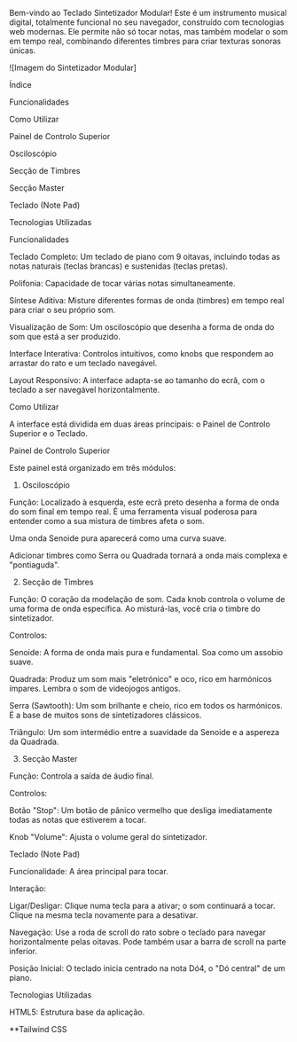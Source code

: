 
Bem-vindo ao Teclado Sintetizador Modular! Este é um instrumento musical digital, totalmente funcional no seu navegador, construído com tecnologias web modernas. Ele permite não só tocar notas, mas também modelar o som em tempo real, combinando diferentes timbres para criar texturas sonoras únicas.

![Imagem do Sintetizador Modular]

Índice

Funcionalidades

Como Utilizar

Painel de Controlo Superior

Osciloscópio

Secção de Timbres

Secção Master

Teclado (Note Pad)

Tecnologias Utilizadas

Funcionalidades

Teclado Completo: Um teclado de piano com 9 oitavas, incluindo todas as notas naturais (teclas brancas) e sustenidas (teclas pretas).

Polifonia: Capacidade de tocar várias notas simultaneamente.

Síntese Aditiva: Misture diferentes formas de onda (timbres) em tempo real para criar o seu próprio som.

Visualização de Som: Um osciloscópio que desenha a forma de onda do som que está a ser produzido.

Interface Interativa: Controlos intuitivos, como knobs que respondem ao arrastar do rato e um teclado navegável.

Layout Responsivo: A interface adapta-se ao tamanho do ecrã, com o teclado a ser navegável horizontalmente.

Como Utilizar

A interface está dividida em duas áreas principais: o Painel de Controlo Superior e o Teclado.

Painel de Controlo Superior

Este painel está organizado em três módulos:

1. Osciloscópio

Função: Localizado à esquerda, este ecrã preto desenha a forma de onda do som final em tempo real. É uma ferramenta visual poderosa para entender como a sua mistura de timbres afeta o som.

Uma onda Senoide pura aparecerá como uma curva suave.

Adicionar timbres como Serra ou Quadrada tornará a onda mais complexa e "pontiaguda".

2. Secção de Timbres

Função: O coração da modelação de som. Cada knob controla o volume de uma forma de onda específica. Ao misturá-las, você cria o timbre do sintetizador.

Controlos:

Senoide: A forma de onda mais pura e fundamental. Soa como um assobio suave.

Quadrada: Produz um som mais "eletrónico" e oco, rico em harmónicos ímpares. Lembra o som de videojogos antigos.

Serra (Sawtooth): Um som brilhante e cheio, rico em todos os harmónicos. É a base de muitos sons de sintetizadores clássicos.

Triângulo: Um som intermédio entre a suavidade da Senoide e a aspereza da Quadrada.

3. Secção Master

Função: Controla a saída de áudio final.

Controlos:

Botão "Stop": Um botão de pânico vermelho que desliga imediatamente todas as notas que estiverem a tocar.

Knob "Volume": Ajusta o volume geral do sintetizador.

Teclado (Note Pad)

Funcionalidade: A área principal para tocar.

Interação:

Ligar/Desligar: Clique numa tecla para a ativar; o som continuará a tocar. Clique na mesma tecla novamente para a desativar.

Navegação: Use a roda de scroll do rato sobre o teclado para navegar horizontalmente pelas oitavas. Pode também usar a barra de scroll na parte inferior.

Posição Inicial: O teclado inicia centrado na nota Dó4, o "Dó central" de um piano.

Tecnologias Utilizadas

HTML5: Estrutura base da aplicação.

**Tailwind CSS
